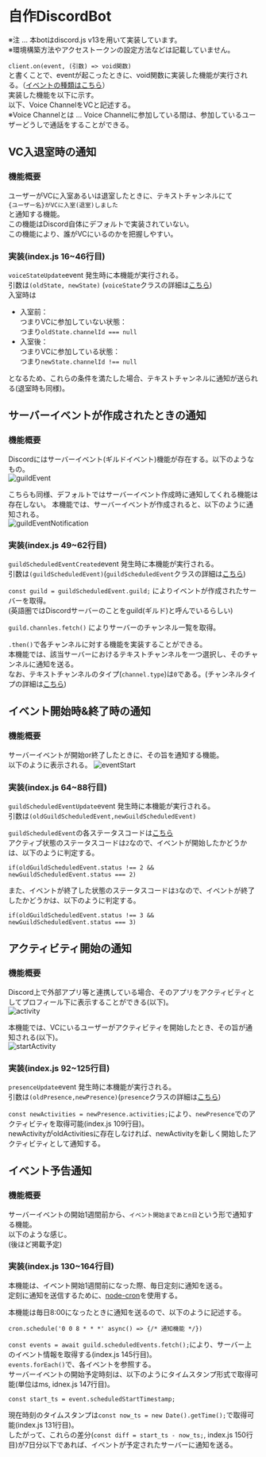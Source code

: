 # 自作DiscordBot
※注 ... 本botはdiscord.js v13を用いて実装しています。  
※環境構築方法やアクセストークンの設定方法などは記載していません。
  
`client.on(event, (引数) => void関数)`  
と書くことで、eventが起こったときに、void関数に実装した機能が実行される。（[イベントの種類はこちら](https://discord.js.org/docs/packages/discord.js/14.18.0/Client:Class#on)）  
実装した機能を以下に示す。  
以下、Voice ChannelをVCと記述する。  
※Voice Channelとは ... Voice Channelに参加している間は、参加しているユーザーどうしで通話をすることができる。

  
## VC入退室時の通知
### 機能概要
ユーザーがVCに入室あるいは退室したときに、テキストチャンネルにて  
`{ユーザー名}がVCに入室(退室)しました`  
と通知する機能。  
この機能はDiscord自体にデフォルトで実装されていない。  
この機能により、誰がVCにいるのかを把握しやすい。  
### 実装(index.js 16~46行目)
`voiceStateUpdate`event 発生時に本機能が実行される。  
引数は`(oldState, newState)`  (`voiceState`クラスの詳細は[こちら](https://discord.js.org/docs/packages/discord.js/14.18.0/VoiceState:Class))  
入室時は
- 入室前：  
つまりVCに参加していない状態：  
つまり`oldState.channelId === null`
- 入室後：  
つまりVCに参加している状態：  
つまり`newState.channelId !== null`
  
となるため、これらの条件を満たした場合、テキストチャンネルに通知が送られる(退室時も同様)。

  
## サーバーイベントが作成されたときの通知
### 機能概要
Discordにはサーバーイベント(ギルドイベント)機能が存在する。以下のようなもの。  
![guildEvent](https://github.com/user-attachments/assets/6c9af536-b82b-496a-83e1-b538fe368331)  
  
こちらも同様、デフォルトではサーバーイベント作成時に通知してくれる機能は存在しない。
本機能では、サーバーイベントが作成されると、以下のように通知される。  
![guildEventNotification](https://github.com/user-attachments/assets/6adae991-d926-42f7-8096-7f0627e6b9ee)
  
### 実装(index.js 49~62行目)
`guildScheduledEventCreated`event 発生時に本機能が実行される。  
引数は`(guildScheduledEvent)`(`guildScheduledEvent`クラスの詳細は[こちら](https://discord.js.org/docs/packages/discord.js/14.18.0/GuildScheduledEvent:Class))  
  
```const guild = guildScheduledEvent.guild;```
によりイベントが作成されたサーバーを取得。  
(英語圏ではDiscordサーバーのことをguild(ギルド)と呼んでいるらしい)  
  
```guild.channles.fetch()```
によりサーバーのチャンネル一覧を取得。  
  
`.then()`で各チャンネルに対する機能を実装することができる。  
本機能では、該当サーバーにおけるテキストチャンネルを一つ選択し、そのチャンネルに通知を送る。  
なお、テキストチャンネルのタイプ(`channel.type`)は`0`である。(チャンネルタイプの詳細は[こちら](https://discord-api-types.dev/api/discord-api-types-v10/enum/ChannelType))

  
## イベント開始時&終了時の通知
### 機能概要
サーバーイベントが開始or終了したときに、その旨を通知する機能。  
以下のように表示される。
![eventStart](https://github.com/user-attachments/assets/bd82ef3c-6af0-4da1-8cd7-75372e5d4ce4)  
  
### 実装(index.js 64~88行目)
`guildScheduledEventUpdate`event 発生時に本機能が実行される。  
引数は`(oldGuildScheduledEvent,newGuildScheduledEvent)`  

`guildScheduledEvent`の各ステータスコードは[こちら](https://discord.js.org/docs/packages/discord.js/14.17.3/GuildScheduledEventStatus:Enum)  
アクティブ状態のステータスコードは`2`なので、イベントが開始したかどうかは、以下のように判定する。
```
if(oldGuildScheduledEvent.status !== 2 && newGuildScheduledEvent.status === 2)
```
また、イベントが終了した状態のステータスコードは`3`なので、イベントが終了したかどうかは、以下のように判定する。
```
if(oldGuildScheduledEvent.status !== 3 && newGuildScheduledEvent.status === 3)
```


## アクティビティ開始の通知
### 機能概要
Discord上で外部アプリ等と連携している場合、そのアプリをアクティビティとしてプロフィール下に表示することができる(以下)。  
![activity](https://github.com/user-attachments/assets/54f0fed7-36d6-4d90-9546-85ee81dbfa5f)
  
本機能では、VCにいるユーザーがアクティビティを開始したとき、その旨が通知される(以下)。  
![startActivity](https://github.com/user-attachments/assets/b58d0353-eaf9-4f23-bab2-09e94f26e341)
  

### 実装(index.js 92~125行目)
`presenceUpdate`event 発生時に本機能が実行される。  
引数は`(oldPresence,newPresence)`(`presence`クラスの詳細は[こちら](https://discord.js.org/docs/packages/discord.js/14.18.0/Presence:Class))  

`const newActivities = newPresence.activities;`により、`newPresence`でのアクティビティを取得可能(index.js 109行目)。  
newActivityがoldActivitiesに存在しなければ、newActivityを新しく開始したアクティビティとして通知する。


  
## イベント予告通知
### 機能概要
サーバーイベントの開始1週間前から、`イベント開始まであとn日`という形で通知する機能。  
以下のような感じ。  
(後ほど掲載予定)

### 実装(index.js 130~164行目)
本機能は、イベント開始1週間前になった際、毎日定刻に通知を送る。  
定刻に通知を送信するために、[node-cron](https://www.npmjs.com/package/node-cron)を使用する。  

本機能は毎日8:00になったときに通知を送るので、以下のように記述する。  
```
cron.schedule('0 0 8 * * *' async() => {/* 通知機能 */})
```

`const events = await guild.scheduledEvents.fetch();`により、サーバー上のイベント情報を取得する(index.js 145行目)。  
`events.forEach()`で、各イベントを参照する。  
サーバーイベントの開始予定時刻は、以下のようにタイムスタンプ形式で取得可能(単位はms, idnex.js 147行目)。
```
const start_ts = event.scheduledStartTimestamp;
```
現在時刻のタイムスタンプは`const now_ts = new Date().getTime();`で取得可能(index.js 131行目)。  
したがって、これらの差分(`const diff = start_ts - now_ts;`, index.js 150行目)が7日分以下であれば、イベントが予定されたサーバーに通知を送る。  
